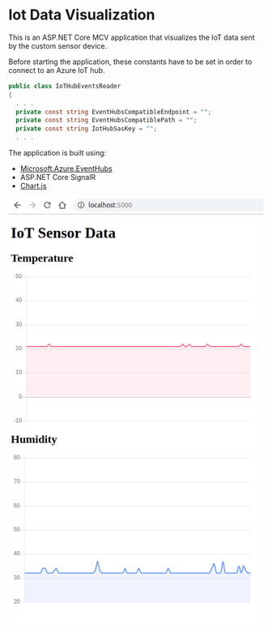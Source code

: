 # Iot Data Visualization

This is an ASP.NET Core MCV application that visualizes the IoT data sent by the custom sensor device.

Before starting the application, these constants have to be set in order to connect to an Azure IoT hub.

```csharp
public class IoTHubEventsReader
{
  . . .
  private const string EventHubsCompatibleEndpoint = "";
  private const string EventHubsCompatiblePath = "";
  private const string IotHubSasKey = "";
  . . .
```

The application is built using:
* [Microsoft.Azure.EventHubs](https://www.nuget.org/packages/Microsoft.Azure.EventHubs/)
* ASP.NET Core SignalR
* [Chart.js](https://chartjs.org)

![IoT data visualization](iot-data-mvc-app.png)
